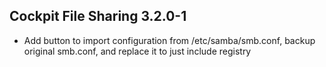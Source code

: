 ## Cockpit File Sharing 3.2.0-1

* Add button to import configuration from /etc/samba/smb.conf, backup original smb.conf, and replace it to just include registry